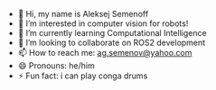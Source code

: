 - 👋 Hi, my name is Aleksej Semenoff
- 👀 I’m interested in computer vision for robots!
- 🌱 I’m currently learning Computational Intelligence 
- 💞️ I’m looking to collaborate on ROS2 development
- 📫 How to reach me: ag.semenov@yahoo.com
- 😄 Pronouns: he/him
- ⚡ Fun fact: i can play conga drums

<!---
alexeiSumarokov/alexeiSumarokov is a ✨ special ✨ repository because its `README.md` (this file) appears on your GitHub profile.
You can click the Preview link to take a look at your changes.
--->

